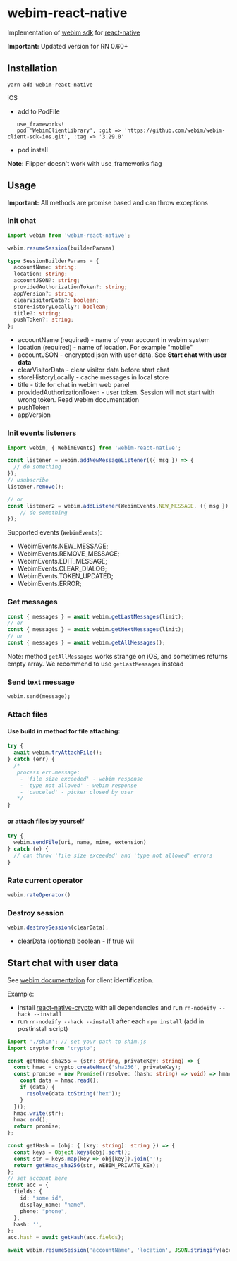 # webim-react-native

Implementation of [webim sdk](https://webim.ru/) for [react-native](https://github.com/facebook/react-native)

**Important:** Updated version for RN 0.60+

## Installation

```
yarn add webim-react-native
```

iOS
- add to PodFile
 ```
    use_frameworks!
    pod 'WebimClientLibrary', :git => 'https://github.com/webim/webim-client-sdk-ios.git', :tag => '3.29.0'
```
- pod install 

**Note:** Flipper doesn't work with use_frameworks flag

## Usage

**Important:** All methods are promise based and can throw exceptions

### Init chat

 ```ts
import webim from 'webim-react-native';

webim.resumeSession(builderParams)
```

```ts
type SessionBuilderParams = {
  accountName: string;
  location: string;
  accountJSON?: string;
  providedAuthorizationToken?: string;
  appVersion?: string;
  clearVisitorData?: boolean;
  storeHistoryLocally?: boolean;
  title?: string;
  pushToken?: string;
};
 ```
- accountName (required) - name of your account in webim system
- location (required) - name of location. For example "mobile"
- accountJSON - encrypted json with user data. See **Start chat with user data**
- clearVisitorData - clear visitor data before start chat
- storeHistoryLocally - cache messages in local store
- title - title for chat in webim web panel
- providedAuthorizationToken - user token. Session will not start with wrong token. Read webim documentation
- pushToken
- appVersion


### Init events listeners

```js
import webim, { WebimEvents} from 'webim-react-native';

const listener = webim.addNewMessageListener(({ msg }) => {
  // do something
});
// usubscribe
listener.remove();

// or
const listener2 = webim.addListener(WebimEvents.NEW_MESSAGE, ({ msg }) => {
    // do something
});
```
Supported events (`WebimEvents`): 
- WebimEvents.NEW_MESSAGE;
- WebimEvents.REMOVE_MESSAGE;
- WebimEvents.EDIT_MESSAGE;
- WebimEvents.CLEAR_DIALOG;
- WebimEvents.TOKEN_UPDATED;
- WebimEvents.ERROR;

### Get messages

```js
const { messages } = await webim.getLastMessages(limit);
// or
const { messages } = await webim.getNextMessages(limit);
// or
const { messages } = await webim.getAllMessages();
```
Note: method `getAllMessages` works strange on iOS, and sometimes returns empty array. We recommend to use `getLastMessages` instead

### Send text message

```
webim.send(message);
```

### Attach files
  
#### Use build in method for file attaching:

```js
try {
  await webim.tryAttachFile();
} catch (err) {
  /*
   process err.message:
    - 'file size exceeded' - webim response
    - 'type not allowed' - webim response
    - 'canceled' - picker closed by user
   */
}
```

#### or attach files by yourself

```js
try {
  webim.sendFile(uri, name, mime, extension)
} catch (e) {
  // can throw 'file size exceeded' and 'type not allowed' errors
}
```

### Rate current operator
```js
webim.rateOperator()
```

### Destroy session
```js
webim.destroySession(clearData);
```

- clearData (optional) boolean - If true wil

## Start chat with user data

See [webim documentation](https://webim.ru/kb/dev/identification/8265-id-2-0/) for client identification.

Example:

- install [react-native-crypto](https://github.com/tradle/react-native-crypto) with all dependencies and run `rn-nodeify --hack --install`
- run `rn-nodeify --hack --install` after each `npm install` (add in postinstall script)

```ts
import './shim'; // set your path to shim.js
import crypto from 'crypto';

const getHmac_sha256 = (str: string, privateKey: string) => {
  const hmac = crypto.createHmac('sha256', privateKey);
  const promise = new Promise((resolve: (hash: string) => void) => hmac.on('readable', () => {
    const data = hmac.read();
    if (data) {
      resolve(data.toString('hex'));
    }
  }));
  hmac.write(str);
  hmac.end();
  return promise;
};

const getHash = (obj: { [key: string]: string }) => {
  const keys = Object.keys(obj).sort();
  const str = keys.map(key => obj[key]).join('');
  return getHmac_sha256(str, WEBIM_PRIVATE_KEY);
};
// set account here
const acc = {
  fields: {
    id: "some id",
    display_name: "name",
    phone: "phone",
  },
  hash: '',
};
acc.hash = await getHash(acc.fields);

await webim.resumeSession('accountName', 'location', JSON.stringify(acc));
```

